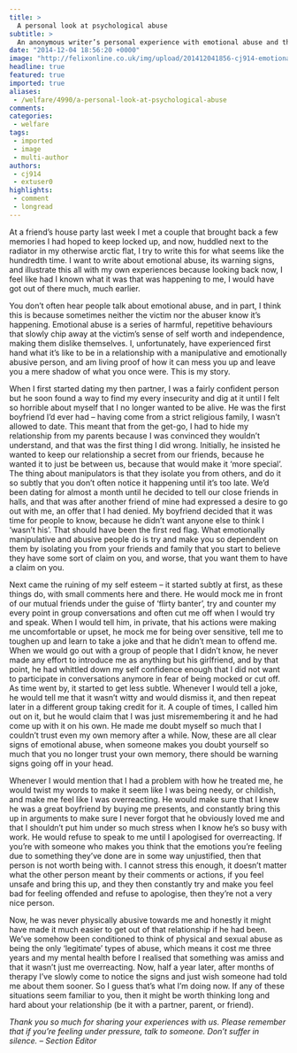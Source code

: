 ```yaml
---
title: >
  A personal look at psychological abuse
subtitle: >
  An anonymous writer’s personal experience with emotional abuse and the warning signs
date: "2014-12-04 18:56:20 +0000"
image: "http://felixonline.co.uk/img/upload/201412041856-cj914-emotional-abuse-photo.jpg"
headline: true
featured: true
imported: true
aliases:
 - /welfare/4990/a-personal-look-at-psychological-abuse
comments:
categories:
 - welfare
tags:
 - imported
 - image
 - multi-author
authors:
 - cj914
 - extuser0
highlights:
 - comment
 - longread
---
```


Αt a friend’s house party last week I met a couple that brought back a few memories I had hoped to keep locked up, and now, huddled next to the radiator in my otherwise arctic flat, I try to write this for what seems like the hundredth time. I want to write about emotional abuse, its warning signs, and illustrate this all with my own experiences because looking back now, I feel like had I known what it was that was happening to me, I would have got out of there much, much earlier.

You don’t often hear people talk about emotional abuse, and in part, I think this is because sometimes neither the victim nor the abuser know it’s happening. Emotional abuse is a series of harmful, repetitive behaviours that slowly chip away at the victim’s sense of self worth and independence, making them dislike themselves. I, unfortunately, have experienced first hand what it’s like to be in a relationship with a manipulative and emotionally abusive person, and am living proof of how it can mess you up and leave you a mere shadow of what you once were. This is my story.

When I first started dating my then partner, I was a fairly confident person but he soon found a way to find my every insecurity and dig at it until I felt so horrible about myself that I no longer wanted to be alive. He was the first boyfriend I’d ever had – having come from a strict religious family, I wasn’t allowed to date. This meant that from the get-go, I had to hide my relationship from my parents because I was convinced they wouldn’t understand, and that was the first thing I did wrong. Initially, he insisted he wanted to keep our relationship a secret from our friends, because he wanted it to just be between us, because that would make it ‘more special’. The thing about manipulators is that they isolate you from others, and do it so subtly that you don’t often notice it happening until it’s too late. We’d been dating for almost a month until he decided to tell our close friends in halls, and that was after another friend of mine had expressed a desire to go out with me, an offer that I had denied. My boyfriend decided that it was time for people to know, because he didn’t want anyone else to think I ‘wasn’t his’. That should have been the first red flag. What emotionally manipulative and abusive people do is try and make you so dependent on them by isolating you from your friends and family that you start to believe they have some sort of claim on you, and worse, that you want them to have a claim on you.

Next came the ruining of my self esteem – it started subtly at first, as these things do, with small comments here and there. He would mock me in front of our mutual friends under the guise of ‘flirty banter’, try and counter my every point in group conversations and often cut me off when I would try and speak. When I would tell him, in private, that his actions were making me uncomfortable or upset, he mock me for being over sensitive, tell me to toughen up and learn to take a joke and that he didn’t mean to offend me. When we would go out with a group of people that I didn’t know, he never made any effort to introduce me as anything but his girlfriend, and by that point, he had whittled down my self confidence enough that I did not want to participate in conversations anymore in fear of being mocked or cut off. As time went by, it started to get less subtle. Whenever I would tell a joke, he would tell me that it wasn’t witty and would dismiss it, and then repeat later in a different group taking credit for it. A couple of times, I called him out on it, but he would claim that I was just misremembering it and he had come up with it on his own. He made me doubt myself so much that I couldn’t trust even my own memory after a while. Now, these are all clear signs of emotional abuse, when someone makes you doubt yourself so much that you no longer trust your own memory, there should be warning signs going off in your head.

Whenever I would mention that I had a problem with how he treated me, he would twist my words to make it seem like I was being needy, or childish, and make me feel like I was overreacting. He would make sure that I knew he was a great boyfriend by buying me presents, and constantly bring this up in arguments to make sure I never forgot that he obviously loved me and that I shouldn’t put him under so much stress when I know he’s so busy with work. He would refuse to speak to me until I apologised for overreacting. If you’re with someone who makes you think that the emotions you’re feeling due to something they’ve done are in some way unjustified, then that person is not worth being with. I cannot stress this enough, it doesn’t matter what the other person meant by their comments or actions, if you feel unsafe and bring this up, and they then constantly try and make you feel bad for feeling offended and refuse to apologise, then they’re not a very nice person.

Now, he was never physically abusive towards me and honestly it might have made it much easier to get out of that relationship if he had been. We’ve somehow been conditioned to think of physical and sexual abuse as being the only ‘legitimate’ types of abuse, which means it cost me three years and my mental health before I realised that something was amiss and that it wasn’t just me overreacting. Now, half a year later, after months of therapy I’ve slowly come to notice the signs and just wish someone had told me about them sooner. So I guess that’s what I’m doing now. If any of these situations seem familiar to you, then it might be worth thinking long and hard about your relationship (be it with a partner, parent, or friend).

_Thank you so much for sharing your experiences with us. Please remember that if you’re feeling under pressure, talk to someone. Don’t suffer in silence. – Section Editor_
